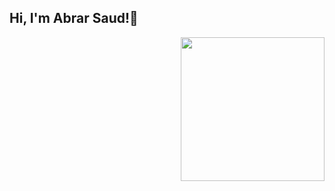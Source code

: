 

<h2> Hi, I'm Abrar Saud!👋 </h2>
<img align='right' src="[https://media.giphy.com/media/ieyl9zmCjO4b4t6qoY/giphy.gif](https://i.pinimg.com/originals/ab/c4/5b/abc45b9c356fbb846632f010aa3a44ef.gif](https://cdn.dribbble.com/users/410907/screenshots/2044702/media/75c2a89aea2d580d75e4e85956369929.gif)" width="230">


